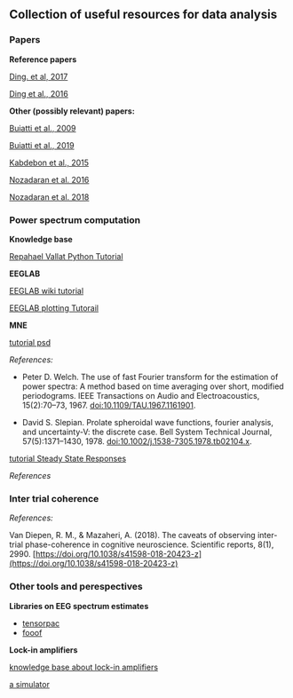 ## Collection of useful resources for data analysis

### Papers

**Reference papers**

[Ding. et al, 2017](https://www.frontiersin.org/journals/human-neuroscience/articles/10.3389/fnhum.2017.00481/full)

[Ding et al., 2016](https://www.nature.com/articles/nn.4186)

**Other (possibly relevant) papers:**

[Buiatti et al., 2009](https://www.sciencedirect.com/science/article/abs/pii/S1053811908009981?via%3Dihub)

[Buiatti et al., 2019](https://www.pnas.org/doi/full/10.1073/pnas.1812419116)

[Kabdebon et al., 2015](https://www.sciencedirect.com/science/article/abs/pii/S0093934X15000565?via%3Dihub)

[Nozadaran et al. 2016](https://www.nature.com/articles/srep20612)

[Nozadaran et al. 2018](https://www.pnas.org/doi/full/10.1073/pnas.1801421115)


###  Power spectrum computation

**Knowledge base**

[Repahael Vallat Python Tutorial](https://raphaelvallat.com/bandpower.html)

**EEGLAB**

[EEGLAB wiki tutorial](https://eeglab.org/tutorials/ConceptsGuide/Time_frequency_tutorial.html)

[EEGLAB plotting Tutorail](https://eeglab.org/tutorials/08_Plot_data/Plotting_Channel_Spectra_and_Maps.html)


**MNE**

[tutorial psd](https://mne.tools/dev/auto_tutorials/time-freq/10_spectrum_class.html)

*References:*

- Peter D. Welch. The use of fast Fourier transform for the estimation of power spectra: A method based on time averaging over short, modified periodograms. IEEE Transactions on Audio and Electroacoustics, 15(2):70–73, 1967. [doi:10.1109/TAU.1967.1161901](doi:10.1109/TAU.1967.1161901).

- David S. Slepian. Prolate spheroidal wave functions, fourier analysis, and uncertainty-V: the discrete case. Bell System Technical Journal, 57(5):1371–1430, 1978. [doi:10.1002/j.1538-7305.1978.tb02104.x](doi:10.1109/TAU.1967.1161901).


[tutorial Steady State Responses](https://mne.tools/dev/auto_tutorials/time-freq/50_ssvep.html#sphx-glr-auto-tutorials-time-freq-50-ssvep-py)

*References*


###  Inter trial coherence 

*References:*

Van Diepen, R. M., & Mazaheri, A. (2018). The caveats of observing inter-trial 
phase-coherence in cognitive neuroscience. Scientific reports, 8(1), 2990.
[https://doi.org/10.1038/s41598-018-20423-z](https://doi.org/10.1038/s41598-018-20423-z)

###  Other tools and perespectives

**Libraries on EEG spectrum estimates**

- [tensorpac](https://etiennecmb.github.io/tensorpac/index.html)
- [fooof](https://fooof-tools.github.io/fooof/#)

**Lock-in amplifiers**

[knowledge base about lock-in amplifiers](https://www.zhinst.com/europe/en/resources/principles-of-lock-in-detection)

[a simulator](https://cushychicken.github.io/lock-in-amplifier-simulation/)

